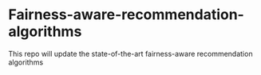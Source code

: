 # Fairness-aware-recommendation-algorithms
This repo will update the state-of-the-art fairness-aware recommendation algorithms
